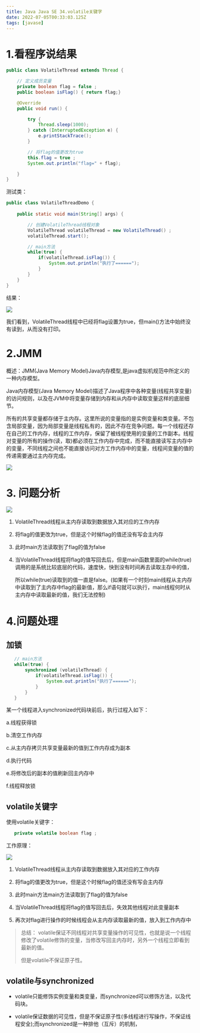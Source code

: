 ```yaml
---
title: Java Java SE 34.volatile关键字
date: 2022-07-05T00:33:03.125Z
tags: [javase]
---
```

# 1.看程序说结果

```java
public class VolatileThread extends Thread {

    // 定义成员变量
    private boolean flag = false ;
    public boolean isFlag() { return flag;}

    @Override
    public void run() {

        try {
            Thread.sleep(1000);
        } catch (InterruptedException e) {
            e.printStackTrace();
        }

        // 将flag的值更改为true
        this.flag = true ;
        System.out.println("flag=" + flag);

    }
}
```

测试类：

```java
public class VolatileThreadDemo {
    
    public static void main(String[] args) {

        // 创建VolatileThread线程对象
        VolatileThread volatileThread = new VolatileThread() ;
        volatileThread.start();

        // main方法
        while(true) {
            if(volatileThread.isFlag()) {
                System.out.println("执行了======");
            }
        }
    }
}
```

结果：

![](https://gitee.com/krislin_zhao/IMGcloud/raw/master/img/20200617091602.png)

我们看到，VolatileThread线程中已经将flag设置为true，但main()方法中始终没有读到，从而没有打印。

# 2.JMM

概述：JMM(Java Memory Model)Java内存模型,是java虚拟机规范中所定义的一种内存模型。

Java内存模型(Java Memory Model)描述了Java程序中各种变量(线程共享变量)的访问规则，以及在JVM中将变量存储到内存和从内存中读取变量这样的底层细节。

所有的共享变量都存储于主内存。这里所说的变量指的是实例变量和类变量。不包含局部变量，因为局部变量是线程私有的，因此不存在竞争问题。每一个线程还存在自己的工作内存，线程的工作内存，保留了被线程使用的变量的工作副本。线程对变量的所有的操作(读，取)都必须在工作内存中完成，而不能直接读写主内存中的变量，不同线程之间也不能直接访问对方工作内存中的变量，线程间变量的值的传递需要通过主内存完成。

![](https://gitee.com/krislin_zhao/IMGcloud/raw/master/img/20200617092043.png)

# 3. 问题分析

![](https://gitee.com/krislin_zhao/IMGcloud/raw/master/img/20200617092127.png)

1. VolatileThread线程从主内存读取到数据放入其对应的工作内存

2. 将flag的值更改为true，但是这个时候flag的值还没有写会主内存

3. 此时main方法读取到了flag的值为false

4. 当VolatileThread线程将flag的值写回去后，但是main函数里面的while(true)调用的是系统比较底层的代码，速度快，快到没有时间再去读取主存中的值，

   所以while(true)读取到的值一直是false。(如果有一个时刻main线程从主内存中读取到了主内存中flag的最新值，那么if语句就可以执行，main线程何时从主内存中读取最新的值，我们无法控制)

# 4.问题处理

## 加锁

```java
   // main方法
   while(true) {
       synchronized (volatileThread) {
           if(volatileThread.isFlag()) {
               System.out.println("执行了======");
           }
       }
   }
```

   某一个线程进入synchronized代码块前后，执行过程入如下：

   a.线程获得锁

   b.清空工作内存

   c.从主内存拷贝共享变量最新的值到工作内存成为副本

   d.执行代码

   e.将修改后的副本的值刷新回主内存中

   f.线程释放锁

## volatile关键字

   使用volatile关键字：

```java
   private volatile boolean flag ;
```

   工作原理：

![](https://gitee.com/krislin_zhao/IMGcloud/raw/master/img/20200617092415.png)

1. VolatileThread线程从主内存读取到数据放入其对应的工作内存

2. 将flag的值更改为true，但是这个时候flag的值还没有写会主内存

3. 此时main方法main方法读取到了flag的值为false

4. 当VolatileThread线程将flag的值写回去后，失效其他线程对此变量副本

5. 再次对flag进行操作的时候线程会从主内存读取最新的值，放入到工作内存中

   

> 总结： volatile保证不同线程对共享变量操作的可见性，也就是说一个线程修改了volatile修饰的变量，当修改写回主内存时，另外一个线程立即看到最新的值。
>
> 但是volatile不保证原子性。

## volatile与synchronized

- volatile只能修饰实例变量和类变量，而synchronized可以修饰方法，以及代码块。

- volatile保证数据的可见性，但是不保证原子性(多线程进行写操作，不保证线程安全);而synchronized是一种排他（互斥）的机制，